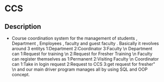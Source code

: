 # CCS
## Description 
* Course coordination system for the management of students , Department , Employees , faculty and guest faculty .
Basically it revolves around 3 entitys 1:Department 2:Coordinator 3:Faculty \n
Department can 1:Request for training \n 2:Request for Fresher Training \n
Faculty can register themselves as 1:Permanent 2:Visiting Faculty \n
Coordinator can  1:Take in login request 2:Request to CCS  3:get request for fresher" \n
and our main driver program manages all by using SQL and OOP concept. 
